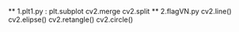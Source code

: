 ** 1.plt1.py :
            plt.subplot
            cv2.merge
            cv2.split
** 2.flagVN.py
            cv2.line()
            cv2.elipse()
            cv2.retangle()
            cv2.circle()

